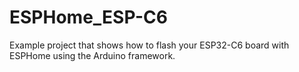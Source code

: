 # ESPHome_ESP-C6
Example project that shows how to flash your ESP32-C6 board with ESPHome using the Arduino framework.

